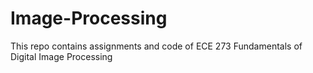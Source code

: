 # Image-Processing

This repo contains assignments and code of ECE 273 Fundamentals of Digital Image Processing

